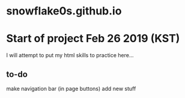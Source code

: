 # snowflake0s.github.io
<h1>Start of project Feb 26 2019 (KST)</h1>
I will attempt to put my html skills to practice here...
<h2>to-do</h2>
make navigation bar (in page buttons)
add new stuff
